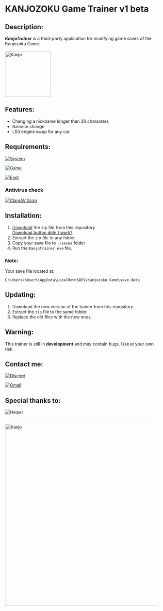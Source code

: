 # KANJOZOKU Game Trainer v1 beta

## Description:

***KanjoTrainer*** is a third-party application for modifying game saves of the Kanjozoku Game.
<br><br>
<img src="https://s1.hostingkartinok.com/uploads/images/2024/07/24882870b0ffa633937e2d0b563571a5.png" alt="Kanjo" width="150"/>

## Features:
- Changing a nickname longer than 30 characters
- Balance change
- LS3 engine swap for any car

## Requirements:
[![System](https://img.shields.io/badge/System-Windows_10_64bit-blue)](https://www.microsoft.com/en-us/software-download/windows10ISO)

[![Game](https://img.shields.io/badge/Kanjozoku_Game-Latest_version-green?style=plastic&logo=steam)](https://store.steampowered.com/app/2073470/Kanjozoku_Game__Online_Street_Racing__Drift/)

[![Enet](https://img.shields.io/badge/Internet_connection-Stable-green?style=plastic&logo=steam)](https://store.steampowered.com/app/2073470/Kanjozoku_Game__Online_Street_Racing__Drift/)

### Antivirus check
[![ClamAV Scan](https://github.com/1LAE/KanjoTrainer/actions/workflows/clamav.yml/badge.svg)](https://github.com/1LAE/KanjoTrainer/actions/runs/10027744000/job/27713798634)

## Installation:
1. [Download](https://github.com/1LAE/KanjoTrainer/archive/refs/heads/main.zip) the zip file from this repository 
    <br>[Download button didn't work?](https://docs.github.com/en/repositories/working-with-files/using-files/downloading-source-code-archives#downloading-source-code-archives-from-the-repository-view).
2. Extract the zip file to any folder.
3. Copy your save file to `./saves` folder
4. Run the `KanjoTrainer.exe` file.


### Note: 
Your save file located at: 
~~~
C:\Users\%User%\AppData\LocalRow\SDEV\Kanjozoku Game\save.data
~~~

## Updating:
1. Download the new version of the trainer from this repository.
2. Extract the `zip` file to the same folder.
3. Replace the old files with the new ones.


## Warning:
This trainer is still in **development** and may contain bugs. Use at your own risk.

## Contact me:
[![Discord](https://img.shields.io/badge/Discord-ILAE-red?style=plastic&logo=discord)](https://discordapp.com/users/693473943742316544)

[![Gmail](https://img.shields.io/badge/Gmail-ILAE-red?style=plastic&logo=gmail)](mailto:kanjotrainer@gmail.com?subject=Kanjozoku%20Game%20Trainer)
<!-- [<img src="https://i.redd.it/o3wqv82oqup91.png" alt="Discord" width="30" />](https://discord.com) <span style="color:Blue">**ilae_0**</span>  -->



## Special thanks to:
<!-- <span style="color:Blue">**Davai**</span> - For helping me with the project. -->
![Helper](https://img.shields.io/badge/Helping_and_testing-Davai-blue)

## 
<img src="https://shared.akamai.steamstatic.com/store_item_assets/steam/apps/2073470/capsule_616x353.jpg?t=1720445343" alt="Kanjo" width="600"/>